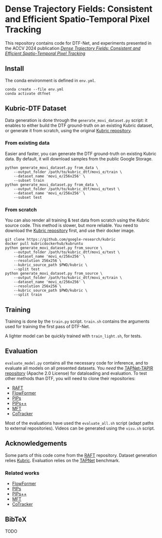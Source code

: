 # Dense Trajectory Fields: Consistent and Efficient Spatio-Temporal Pixel Tracking

This repository contains code for DTF-Net, and experiments presented in the
ACCV 2024 publication
[*Dense Trajectory Fields: Consistent and Efficient Spatio-Temporal Pixel Tracking*](https://mtournadre.github.io/DTFNet/)

## Install

The conda environment is defined in `env.yml`.

```
conda create --file env.yml
conda activate dtfnet
```

## Kubric-DTF Dataset

Data generation is done through the `generate_movi_dataset.py` script:
it enables to either build the DTF ground-truth on an existing
Kubric dataset, or generate it from scratch, using the original
[Kubric repository](https://github.com/google-research/kubric).

### From existing data

Easier and faster, you can generate the DTF ground-truth on
existing Kubric data.
By default, it will download samples from the public Google Storage.

```
python generate_movi_dataset.py from_data \
    --output_folder /path/to/kubric_dtf/movi_e/train \
    --dataset_name 'movi_e/256x256' \
    --subset train
python generate_movi_dataset.py from_data \
    --output_folder /path/to/kubric_dtf/movi_e/test \
    --dataset_name 'movi_e/256x256' \
    --subset test
```

### From scratch

You can also render all training & test data from scratch
using the Kubric source code.
This method is slower, but more reliable.
You need to download the
[Kubric repository](https://github.com/google-research/kubric) first,
and use their docker image.

```
git clone https://github.com/google-research/kubric
docker pull kubricdockerhub/kubruntu
python generate_movi_dataset.py from_source \
    --output_folder /path/to/kubric_dtf/movi_e/test \
    --dataset_name 'movi_e/256x256' \
    --resolution 256x256 \
    --kubric_source_path $PWD/kubric \
    --split test
python generate_movi_dataset.py from_source \
    --output_folder /path/to/kubric_dtf/movi_e/train \
    --dataset_name 'movi_e/256x256' \
    --resolution 256x256 \
    --kubric_source_path $PWD/kubric \
    --split train
```

## Training

Training is done by the `train.py` script.
`train.sh` contains the arguments used for training the
first pass of DTF-Net.

A lighter model can be quickly trained with `train_light.sh`, for tests.

## Evaluation

`evaluate_model.py` contains all the necessary code for inference,
and to evaluate all models on all presented datasets.
You *need* the [TAPNet-TAPIR repository](https://github.com/google-deepmind/tapnet)
(Apache 2.0 License) for dataloading and evaluation.
To test other methods than DTF, you will need to clone
their repositories:
 - [RAFT](https://github.com/princeton-vl/RAFT.git)
 - [FlowFormer](https://github.com/drinkingcoder/FlowFormer-Official)
 - [PIPs](https://github.com/aharley/pips)
 - [PIPs++](https://github.com/aharley/pips2.git)
 - [MFT](https://github.com/serycjon/MFT.git)
 - [CoTracker](https://github.com/facebookresearch/co-tracker)

Most of the evaluations have used the `evaluate_all.sh` script
(adapt paths to external repositories).
Videos can be generated using the `visu.sh` script.

## Acknowledgements

Some parts of this code come from
the [RAFT](https://github.com/princeton-vl/RAFT.git) repository.
Dataset generation relies [Kubric](https://github.com/google-research/kubric).
Evaluation relies on the [TAPNet](https://github.com/google-deepmind/tapnet) benchmark.

### Related works

 - [FlowFormer](https://github.com/drinkingcoder/FlowFormer-Official)
 - [PIPs](https://github.com/aharley/pips)
 - [PIPs++](https://github.com/aharley/pips2.git)
 - [MFT](https://github.com/serycjon/MFT.git)
 - [CoTracker](https://github.com/facebookresearch/co-tracker)

## BibTeX

TODO


